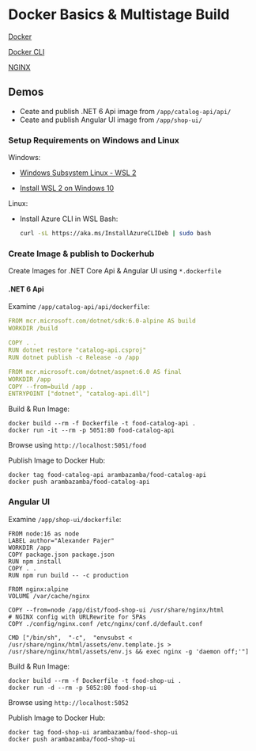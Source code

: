# Docker Basics & Multistage Build

[Docker](https://www.docker.com/products/docker-desktop)

[Docker CLI](https://docs.docker.com/engine/reference/commandline/cli/)

[NGINX](https://www.nginx.com/)

## Demos

- Ceate and publish .NET 6 Api image from `/app/catalog-api/api/`
- Ceate and publish Angular UI image from `/app/shop-ui/`

### Setup Requirements on Windows and Linux

Windows:

- [Windows Subsystem Linux - WSL 2](https://docs.microsoft.com/en-us/windows/wsl/wsl2-about)

- [Install WSL 2 on Windows 10](https://pureinfotech.com/install-windows-subsystem-linux-2-windows-10/)

Linux:

- Install Azure CLI in WSL Bash:

    ```bash
    curl -sL https://aka.ms/InstallAzureCLIDeb | sudo bash
    ```

### Create Image & publish to Dockerhub

Create Images for .NET Core Api & Angular UI using `*.dockerfile`

#### .NET 6 Api

Examine `/app/catalog-api/api/dockerfile`:

```yaml
FROM mcr.microsoft.com/dotnet/sdk:6.0-alpine AS build
WORKDIR /build

COPY . .
RUN dotnet restore "catalog-api.csproj"
RUN dotnet publish -c Release -o /app

FROM mcr.microsoft.com/dotnet/aspnet:6.0 AS final
WORKDIR /app
COPY --from=build /app .
ENTRYPOINT ["dotnet", "catalog-api.dll"]
```

Build & Run Image:

```
docker build --rm -f Dockerfile -t food-catalog-api .
docker run -it --rm -p 5051:80 food-catalog-api
```

Browse using `http://localhost:5051/food`

Publish Image to Docker Hub:

```
docker tag food-catalog-api arambazamba/food-catalog-api
docker push arambazamba/food-catalog-api
```

### Angular UI

Examine `/app/shop-ui/dockerfile`:

```docker
FROM node:16 as node
LABEL author="Alexander Pajer"
WORKDIR /app
COPY package.json package.json
RUN npm install
COPY . .
RUN npm run build -- -c production

FROM nginx:alpine
VOLUME /var/cache/nginx

COPY --from=node /app/dist/food-shop-ui /usr/share/nginx/html 
# NGINX config with URLRewrite for SPAs
COPY ./config/nginx.conf /etc/nginx/conf.d/default.conf

CMD ["/bin/sh",  "-c",  "envsubst < /usr/share/nginx/html/assets/env.template.js > /usr/share/nginx/html/assets/env.js && exec nginx -g 'daemon off;'"]
```

Build & Run Image:

```
docker build --rm -f Dockerfile -t food-shop-ui .
docker run -d --rm -p 5052:80 food-shop-ui
```

Browse using `http://localhost:5052`

Publish Image to Docker Hub:

```
docker tag food-shop-ui arambazamba/food-shop-ui
docker push arambazamba/food-shop-ui
```